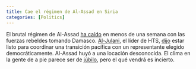 ```yaml
---
title: Cae el régimen de Al-Assad en Siria
categories: [Politics]
---
```


El brutal régimen de Al-Assad [ha caído](https://www.aljazeera.com/news/2024/12/8/world-reacts-to-bashar-al-assads-fall-capture-of-damascus)
en menos de una semana con las fuerzas rebeldes tomando Damasco.
[Al-Julani](https://www.aljazeera.com/news/2024/12/4/who-is-abu-mohamad-al-julani-the-leader-of-hayat-tahrir-al-sham-in-syria), el 
líder de HTS, [dijo](https://www.aljazeera.com/news/2024/12/8/ex-syrian-pm-to-supervise-state-bodies-until-transition-al-julani-says)
estar listo para coordinar una transición pacífica con un representante elegido
democráticamente.
Al-Assad huyó a una locación desconocida. El clima en la gente de a pie parece 
ser de [júbilo](https://www.aljazeera.com/gallery/2024/12/8/celebrations-in-damascus-as-syrian-opposition-declares-end-of-al-assad-rule), 
pero el qué vendrá es incierto. 



